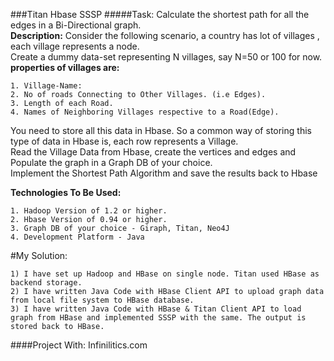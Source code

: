 ###Titan Hbase SSSP
#####Task: Calculate the shortest path for all the edges in a Bi-Directional graph.
<br>
<b>Description:</b> Consider the following scenario, a country has lot of villages , each village represents a node.<br>Create a dummy data-set representing N villages, say N=50 or 100 for now.<br>
<b>properties of villages are:</b>

    1. Village-Name:
    2. No of roads Connecting to Other Villages. (i.e Edges).
    3. Length of each Road.
    4. Names of Neighboring Villages respective to a Road(Edge).

You need to store all this data in Hbase. So a common way of storing this type of data in Hbase is, each row represents a Village.<br/>
Read the Village Data from Hbase, create the vertices and edges and Populate the graph in a Graph DB of your choice. <br/>
Implement the Shortest Path Algorithm and save the results back to Hbase

<b>Technologies To Be Used:</b>

    1. Hadoop Version of 1.2 or higher.
    2. Hbase Version of 0.94 or higher.
    3. Graph DB of your choice - Giraph, Titan, Neo4J
    4. Development Platform - Java

#My Solution:

    1) I have set up Hadoop and HBase on single node. Titan used HBase as backend storage.
    2) I have written Java Code with HBase Client API to upload graph data from local file system to HBase database.
    3) I have written Java Code with HBase & Titan Client API to load graph from HBase and implemented SSSP with the same. The output is stored back to HBase.

####Project With: Infinilitics.com
